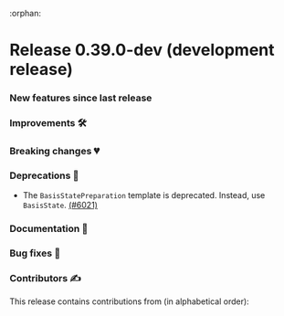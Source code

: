 :orphan:

# Release 0.39.0-dev (development release)

<h3>New features since last release</h3>

<h3>Improvements 🛠</h3>

<h3>Breaking changes 💔</h3>

<h3>Deprecations 👋</h3>

* The ``BasisStatePreparation`` template is deprecated.
  Instead, use ``BasisState``.
  [(#6021)](https://github.com/PennyLaneAI/pennylane/pull/6021)

<h3>Documentation 📝</h3>

<h3>Bug fixes 🐛</h3>

<h3>Contributors ✍️</h3>

This release contains contributions from (in alphabetical order):
